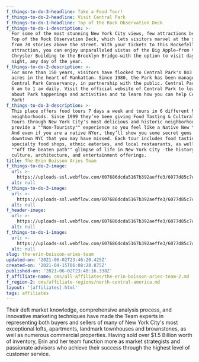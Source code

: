 ```yaml
---
f_things-to-do-3-headline: Take a Food Tour!
f_things-to-do-2-headline: Visit Central Park
f_things-to-do-1-headline: Top of the Rock Observation Deck
f_things-to-do-1-description: >-
  For some of the most stunning New York City views, few attractions best the
  Top of the Rock Observation Deck, which lets visitors marvel at the skyline
  from 70 stories above the street. With your tickets to this Rockefeller Center
  attraction, you can enjoy unparalleled vistas of the Big Apple—from the
  Chrysler Building to the Brooklyn Bridge—with the option to visit day or
  night, any day of the year.
f_things-to-do-2-description: >-
  For more than 150 years, visitors have flocked to Central Park's 843 green
  acres in the heart of Manhattan. Since 1980, the Park has been managed by the
  Central Park Conservancy, in partnership with the public. Central Park is open
  6 am to 1 am daily. Visit the official website of Central Park to learn more
  about Park happenings and activities and to learn how you can help Central
  Park!
f_things-to-do-3-description: >-
  This place offers food tours 7 days a week and tours in 6 different NYC
  neighborhoods. Since 1999 they’ve been giving Food Tasting & Cultural Walking
  Tours through New York City's most delicious and historic neighborhoods. They
  provide a ""Non-Touristy"" experience so you feel like a Native New Yorker!
  And even if you are a native NYer, they’ll show you some secret gems in
  downtown NYC that you may have missed. Each tour includes food tastings from
  specialty food shops, ethnic eateries, and local restaurants, as well as an
  ""off the beaten path"" glimpse of life in New York City -the history,
  culture, architecture, and entertainment offerings.
title: The Erin Boisson Aries Team
f_things-to-do-2-image:
  url: >-
    https://uploads-ssl.webflow.com/607686dcda5167b392aeffe3/6077d85c7c02f42ba4201bd0_6033207254e7bUntitled_design__15_.jpeg
  alt: null
f_things-to-do-3-image:
  url: >-
    https://uploads-ssl.webflow.com/607686dcda5167b392aeffe3/6077d85c7c02f42e04201bcd_603320743d992AdobeStock_212050796.jpeg
  alt: null
f_header-image:
  url: >-
    https://uploads-ssl.webflow.com/607686dcda5167b392aeffe3/6077d85c7c02f4f33f201bce_60331f02280aeoptimized_452d5a3ddc338ca307f6049748a33fca.jpeg
  alt: null
f_things-to-do-1-image:
  url: >-
    https://uploads-ssl.webflow.com/607686dcda5167b392aeffe3/6077d85c7c02f4b0af201bcf_6033207072adaUntitled_design__14_.jpeg
  alt: null
slug: the-erin-boisson-aries-team
updated-on: '2021-06-02T23:46:20.425Z'
created-on: '2021-04-15T06:08:28.875Z'
published-on: '2021-06-02T23:48:16.338Z'
f_affiliate-name: cms/all-affiliates/the-erin-boisson-aries-team-2.md
f_region-2: cms/affiliate-regions/north-central-america.md
layout: '[affiliates].html'
tags: affiliates
---
```


Their deft market knowledge, comprehensive analysis process, and innovative marketing techniques have made the Team experts in representing both buyers and sellers of many of New York City's most exceptional lofts, apartments, landmark townhouses and brownstones, as well as numerous commercial properties. Having sold over $1.5 Billion worth of inventory, Erin and her team function more as market strategists and passionate advisors who achieve their success through the highest level of customer service.
